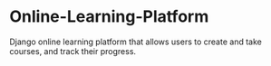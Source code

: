 # Online-Learning-Platform
Django online learning platform that allows users to create and take courses, and track their progress.
